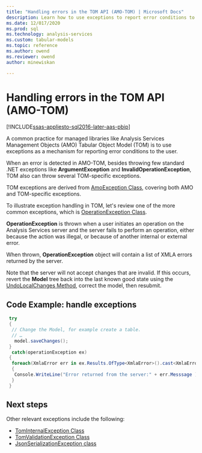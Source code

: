 ```yaml
---
title: "Handling errors in the TOM API (AMO-TOM) | Microsoft Docs"
description: Learn how to use exceptions to report error conditions to the user in Analysis Services Management Objects (AMO) Tabular Object Model (TOM).
ms.date: 12/017/2020
ms.prod: sql
ms.technology: analysis-services
ms.custom: tabular-models
ms.topic: reference
ms.author: owend
ms.reviewer: owend
author: minewiskan

---
```

# Handling errors in the TOM API (AMO-TOM)

[!INCLUDE[ssas-appliesto-sql2016-later-aas-pbip](../includes/ssas-appliesto-sql2016-later-aas-pbip.md)]

A common practice for managed libraries like Analysis Services Management Objects (AMO) Tabular Object Model (TOM) is to use exceptions as a mechanism for reporting error conditions to the user.  

When an error is detected in AMO-TOM, besides throwing few standard .NET exceptions like **ArgumentException** and **InvalidOperationException**, TOM also can throw several TOM-specific exceptions.  

TOM exceptions are derived from [AmoException Class](/dotnet/api/microsoft.analysisservices.amoexception), covering both AMO and TOM-specific exceptions.

To illustrate exception handling in TOM, let's review one of the more common exceptions, which is [OperationException Class](/dotnet/api/microsoft.analysisservices.operationexception).

**OperationException** is thrown when a user initiates an operation on the Analysis Services server and the server fails to perform an operation, either because the action was illegal, or because of another internal or external error. 

When thrown, **OperationException** object will contain a list of XMLA errors returned by the server.

Note that the server will not accept changes that are invalid. If this occurs, revert the **Model** tree back into the last known good state using the [UndoLocalChanges Method](/dotnet/api/microsoft.analysisservices.tabular.model.undolocalchanges), correct the model, then resubmit.

## Code Example: handle exceptions 

```csharp
 try 
 { 
  // Change the Model, for example create a table. 
  // … 
   model.saveChanges(); 
 } 
  catch(operationException ex) 
 { 
  foreach(XmlaError err in ex.Results.OfType<XmlaError>().cast<XmlaError>()) 
  { 
   Console.WriteLine("Error returned from the server:" + err.Messsage ); 
  } 
 } 
```

## Next steps

Other relevant exceptions include the following:

- [TomInternalException Class](/dotnet/api/microsoft.analysisservices.tabular.tominternalexception)
- [TomValidationException Class](/dotnet/api/microsoft.analysisservices.tabular.tomvalidationexception)
- [JsonSerializationException class](https://www.newtonsoft.com/json/help/html/T_Newtonsoft_Json_JsonSerializationException.htm)
